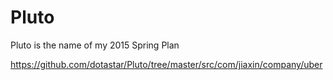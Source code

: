 # Pluto
Pluto is the name of my 2015 Spring Plan

https://github.com/dotastar/Pluto/tree/master/src/com/jiaxin/company/uber
